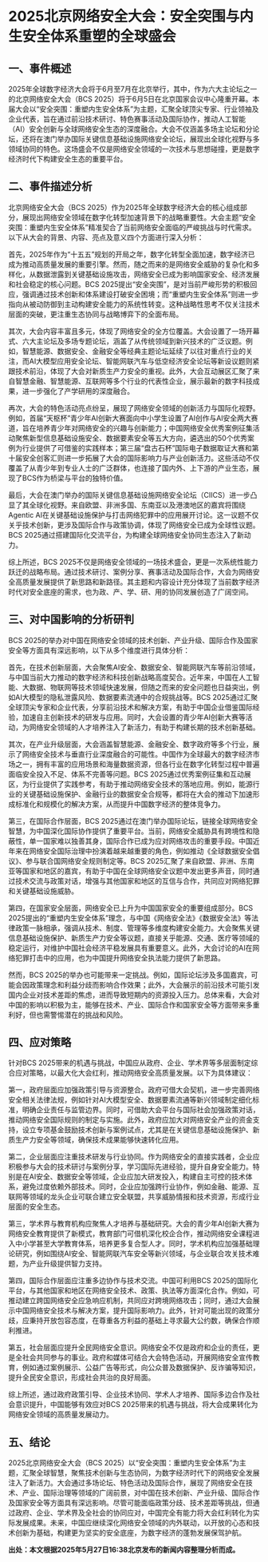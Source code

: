 # 2025北京网络安全大会：安全突围与内生安全体系重塑的全球盛会

## 一、事件概述

  2025年全球数字经济大会将于6月至7月在北京举行，其中，作为六大主论坛之一的北京网络安全大会（BCS 2025）将于6月5日在北京国家会议中心隆重开幕。本届大会以“安全突围：重塑内生安全体系”为主题，汇聚全球顶尖专家、行业领袖及企业代表，旨在通过前沿技术研讨、特色赛事活动及国际协作，推动人工智能（AI）安全创新与全球网络安全生态的深度融合。大会不仅涵盖多场主论坛和分论坛，还将在澳门举办国际关键信息基础设施网络安全论坛，展现出全球化视野与多领域协同的特色。这场盛会不仅是网络安全领域的一次技术与思想碰撞，更是数字经济时代下构建安全生态的重要平台。

## 二、事件描述分析

  北京网络安全大会（BCS 2025）作为2025年全球数字经济大会的核心组成部分，展现出网络安全领域在数字化转型加速背景下的战略重要性。大会主题“安全突围：重塑内生安全体系”精准契合了当前网络安全面临的严峻挑战与时代需求。以下从大会的背景、内容、亮点及意义四个方面进行深入分析：

  首先，2025年作为“十五五”规划的开局之年，数字化转型全面加速，数字经济已成为推动高质量发展的重要引擎。然而，随之而来的是网络安全威胁的复杂化和多样化，从数据泄露到关键基础设施攻击，网络安全已成为影响国家安全、经济发展和社会稳定的核心问题。BCS 2025提出“安全突围”，是对当前严峻形势的积极回应，强调通过技术创新和体系建设打破安全困境；而“重塑内生安全体系”则进一步指向从被动防御到主动构建安全能力的系统性转变。这种战略性思考不仅关注技术层面的突破，更注重生态协同与战略博弈下的全面布局。

  其次，大会内容丰富且多元，体现了网络安全的全方位覆盖。大会设置了一场开幕式、六大主论坛及多场专题论坛，涵盖了从传统领域到新兴技术的广泛议题。例如，智慧能源、数据安全、金融安全等经典主题论坛延续了以往对重点行业的关注，而AI大模型应用安全论坛、智能网联汽车与低空经济安全论坛等新设议题则紧跟技术前沿，体现了大会对新质生产力安全的重视。此外，大会互动展区汇聚了来自智慧金融、智慧能源、互联网等多个行业的代表性企业，展示最新的数字科技成果，进一步强化了产学研用的深度融合。

  再次，大会的特色活动亮点纷呈，展现了网络安全领域的创新活力与国际化视野。例如，首届“天枢杯”青少年AI创新大赛面向中小学生设置了AI创作与AI安全两大赛道，旨在培养青少年对网络安全的兴趣与创新能力；中国网络安全优秀案例征集活动聚焦新型信息基础设施安全、数据要素安全等五大方向，遴选出的50个优秀案例为行业提供了可借鉴的实践样本；第三届“盘古石杯”国际电子数据取证大赛和第十届安全创客汇则进一步拓展了大会的国际影响力与产业创新活力。这些活动不仅覆盖了从青少年到专业人士的广泛群体，也连接了国内外、上下游的产业生态，展现了BCS作为桥梁与平台的独特价值。

  最后，大会在澳门举办的国际关键信息基础设施网络安全论坛（CIICS）进一步凸显了其全球化视野。来自欧盟、非洲多国、东南亚以及港澳地区的嘉宾将围绕Agentic AI在关键基础设施保护与打击网络犯罪中的应用展开讨论。这一议题不仅关乎技术创新，更涉及国际合作与政策协调，体现了网络安全已成为全球性议题。BCS 2025通过搭建国际化交流平台，为构建全球网络安全协同生态注入了新动力。

  综上所述，BCS 2025不仅是网络安全领域的一场技术盛会，更是一次系统性能力跃迁的战略布局。通过技术研讨、案例分享、赛事活动及国际合作，大会为网络安全高质量发展提供了新思路和新路径。其主题和内容设计充分体现了当前数字经济时代对安全底座的需求，也为政、产、学、研、用的协同发展创造了广阔空间。

## 三、对中国影响的分析研判

  BCS 2025的举办对中国在网络安全领域的技术创新、产业升级、国际合作及国家安全等方面具有深远影响，以下从多个维度进行具体分析：

  首先，在技术创新层面，大会聚焦AI安全、数据安全、智能网联汽车等前沿领域，与中国当前大力推动的数字经济和科技创新战略高度契合。近年来，中国在人工智能、大数据、物联网等技术领域快速发展，但随之而来的安全问题也日益突出，例如AI大模型的隐私泄露风险、数据要素流通中的合规挑战等。BCS 2025通过汇聚全球顶尖专家和企业代表，分享前沿技术和解决方案，有助于中国企业借鉴国际经验，加速自主创新技术的研发与应用。同时，大会设置的青少年AI创新大赛等活动，为网络安全领域的人才培养注入了新活力，有助于构建长期的技术创新基础。

  其次，在产业升级层面，大会涵盖智慧能源、金融安全、数字政府等多个行业，展示了网络安全技术与垂直行业深度融合的可能性。中国作为全球最大的数字经济市场之一，拥有丰富的应用场景和海量数据资源，但各行业在数字化转型过程中普遍面临安全投入不足、体系不完善等问题。BCS 2025通过优秀案例征集和互动展区，为行业提供了实践参考，有助于推动网络安全技术的落地应用。例如，能源行业的关键基础设施保护、金融行业的数据安全合规等，都将在大会的推动下加速形成标准化和规模化的解决方案，从而提升中国数字经济的整体竞争力。

  第三，在国际合作层面，BCS 2025通过在澳门举办国际论坛，链接全球网络安全智慧，为中国深化国际协作提供了重要平台。当前，网络安全威胁具有跨境性和隐蔽性，单一国家难以独善其身，国际合作已成为应对网络攻击的重要手段。中国近年来在网络安全国际治理中扮演着越来越重要的角色，例如推动《全球数据安全倡议》、参与联合国网络安全规则制定等。BCS 2025汇聚了来自欧盟、非洲、东南亚等国家和地区的嘉宾，有助于中国在全球网络安全议题中发出更多声音，同时通过技术交流与政策对话，增强与其他国家和地区的互信与合作，共同应对网络犯罪和关键基础设施威胁。

  第四，在国家安全层面，网络安全已上升为中国国家安全的重要组成部分。BCS 2025提出的“重塑内生安全体系”理念，与中国《网络安全法》《数据安全法》等法律政策一脉相承，强调从技术、制度、管理等多维度构建安全能力。大会聚焦关键信息基础设施保护、新质生产力安全等议题，直接关乎能源、交通、医疗等领域的稳定运行，对维护中国社会经济平稳发展具有重要意义。此外，大会讨论的AI在网络犯罪打击中的应用，也为中国提升网络安全执法能力提供了新思路。

  然而，BCS 2025的举办也可能带来一定挑战。例如，国际论坛涉及多国嘉宾，可能会因政策理念和利益分歧而影响合作效果；此外，大会展示的前沿技术可能引发国内企业对技术差距的焦虑，进而导致短期内的资源投入压力。总体来看，大会对中国的影响以积极为主，能够在技术、产业、国际合作和国家安全等方面带来多重利好，但也需警惕潜在的挑战和风险。

## 四、应对策略

  针对BCS 2025带来的机遇与挑战，中国应从政府、企业、学术界等多层面制定综合应对策略，以最大化大会红利，推动网络安全高质量发展。以下为具体建议：

  第一，政府层面应加强政策引导与资源整合。政府可借大会契机，进一步完善网络安全相关法律法规，例如针对AI大模型安全、数据要素流通等新兴领域制定细化标准，明确企业责任与监管边界。同时，可借助大会平台与国际社会加强政策对话，推动网络安全国际规则的制定与实施。此外，政府应加大对网络安全产业的资金支持，设立专项基金鼓励技术创新与案例试点，尤其是在关键信息基础设施保护、新质生产力安全等领域，确保技术成果能够快速转化应用。

  第二，企业层面应注重技术研发与行业协同。作为网络安全的直接实践者，企业应积极参与大会的技术研讨与案例分享，学习国际先进经验，提升自身安全能力。特别是在AI安全、数据安全等领域，企业应加大研发投入，构建自主可控的技术体系，避免过度依赖外部技术。同时，企业应加强跨行业协作，例如金融、能源、互联网等领域的龙头企业可联合建立安全联盟，共享威胁情报和技术资源，形成行业层面的安全生态。

  第三，学术界与教育机构应聚焦人才培养与基础研究。大会的青少年AI创新大赛为网络安全教育提供了新模式，教育部门可借机深化校企合作，推动网络安全课程进入中小学甚至大学教育体系，培养更多复合型人才。同时，学术机构应加强基础理论研究，例如围绕AI安全、智能网联汽车安全等新兴领域，与企业联合攻关技术难题，为产业升级提供智力支持。

  第四，国际合作层面应注重多边协作与技术交流。中国可利用BCS 2025的国际化平台，与其他国家和地区在网络安全技术、政策、执法等方面深化合作。例如，可推动建立跨国网络安全应急响应机制，共同应对跨境网络攻击；同时，通过大会展示中国网络安全技术与解决方案，提升国际影响力。此外，针对可能出现的政策分歧，应秉持开放包容态度，在尊重各方利益的基础上寻求最大公约数，确保合作顺利推进。

  第五，社会层面应提升全民网络安全意识。网络安全不仅是政府和企业的责任，更是全社会共同参与的事业。政府和媒体可结合大会特色活动，开展网络安全宣传教育，例如通过案例展示、公益广告等形式，向公众普及数据保护、反诈骗等知识，提升全民安全意识，形成社会共治的良好局面。

  综上所述，通过政府政策引导、企业技术协同、学术人才培养、国际多边合作及社会意识提升，中国能够有效应对BCS 2025带来的机遇与挑战，将大会成果转化为网络安全领域的高质量发展动力。

## 五、结论

  2025北京网络安全大会（BCS 2025）以“安全突围：重塑内生安全体系”为主题，汇聚全球智慧，聚焦技术创新与生态协同，为数字经济时代下的网络安全发展注入了新活力。大会通过多场论坛、特色活动及国际合作，展现了网络安全在技术、产业、国际治理等领域的广阔前景，对中国在技术创新、产业升级、国际合作及国家安全等方面具有深远影响。尽管可能面临政策分歧、技术差距等挑战，但通过政府、企业、学术界及全社会的协同应对，中国完全有能力将大会红利转化为实际发展成果。未来，中国应继续深化网络安全领域的内外联动，以开放的心态和技术创新为基础，构建更为坚实的安全底座，为数字经济的蓬勃发展保驾护航。

**出处：本文根据2025年5月27日16:38北京发布的新闻内容整理分析而成。**